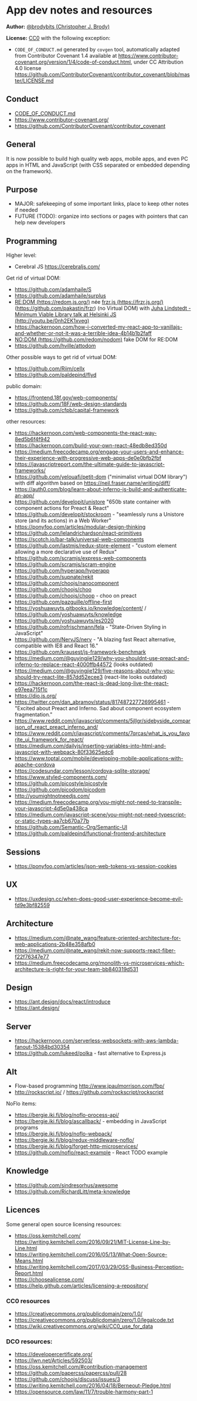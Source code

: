 # App dev notes and resources

**Author:** [@brodybits (Christopher J. Brody)](https://github.com/brodybits)

**License:** [CC0](https://creativecommons.org/publicdomain/zero/1.0/) with the following exception:
- `CODE_OF_CONDUCT.md` generated by `covgen` tool, automatically adapted from Contributor Covenant 1.4 available at <https://www.contributor-covenant.org/version/1/4/code-of-conduct.html>, under CC Attribution 4.0 license <https://github.com/ContributorCovenant/contributor_covenant/blob/master/LICENSE.md>

## Conduct

- [CODE_OF_CONDUCT.md](./CODE_OF_CONDUCT.md)
- <https://www.contributor-covenant.org/>
- <https://github.com/ContributorCovenant/contributor_covenant>

## General

It is now possible to build high quality web apps, mobile apps, and even PC apps in HTML and JavaScript (with CSS separated or embedded depending on the framework).

## Purpose

- MAJOR: safekeeping of some important links, place to keep other notes if needed
- FUTURE (TODO): organize into sections or pages with pointers that can help new developers

## Programming

Higher level:

- Cerebral JS <https://cerebraljs.com/>

Get rid of virtual DOM:

- <https://github.com/adamhaile/S>
- <https://github.com/adamhaile/surplus>
- [RE:DOM (https://redom.js.org/)](https://redom.js.org/) née [frzr.js (https://frzr.js.org/)](https://frzr.js.org/) (<https://github.com/pakastin/frzr>) (no Virtual DOM) with [Juha Lindstedt - Minimum Viable Library talk at Helsinki JS (http://youtu.be/0nh2EK1xveg)](http://youtu.be/0nh2EK1xveg)
- <https://hackernoon.com/how-i-converted-my-react-app-to-vanillajs-and-whether-or-not-it-was-a-terrible-idea-4b14b1b2faff>
- [NO:DOM (https://github.com/redom/nodom)](https://github.com/redom/nodom) fake DOM for RE:DOM
- <https://github.com/hville/attodom>

Other possible ways to get rid of virtual DOM:
- <https://github.com/Riim/cellx>
- <https://github.com/paldepind/flyd>

public domain:

- <https://frontend.18f.gov/web-components/>
- <https://github.com/18F/web-design-standards>
- <https://github.com/cfpb/capital-framework>

other resources:

- <https://hackernoon.com/web-components-the-react-way-8ed5b6f4f942>
- <https://hackernoon.com/build-your-own-react-48edb8ed350d>
- <https://medium.freecodecamp.org/engage-your-users-and-enhance-their-experience-with-progressive-web-apps-de0e0bfb2fbf>
- <https://javascriptreport.com/the-ultimate-guide-to-javascript-frameworks/>
- <https://github.com/yelouafi/petit-dom> ("minimalist virtual DOM library") with diff algorithm based on <https://neil.fraser.name/writing/diff/>
- <https://auth0.com/blog/learn-about-inferno-js-build-and-authenticate-an-app/>
- <https://github.com/developit/unistore> "650b state container with component actions for Preact & React"
- <https://github.com/developit/stockroom> - "seamlessly runs a Unistore store (and its actions) in a Web Worker"
- <https://ponyfoo.com/articles/modular-design-thinking>
- <https://github.com/lelandrichardson/react-primitives>
- <https://scotch.io/bar-talk/universal-web-components>
- <https://github.com/lastmjs/redux-store-element> - "custom element allowing a more declarative use of Redux"
- <https://github.com/scramjs/express-web-components>
- <https://github.com/scramjs/scram-engine>
- <https://github.com/hyperapp/hyperapp>
- <https://github.com/supnate/rekit>
- <https://github.com/choojs/nanocomponent>
- <https://github.com/choojs/choo>
- <https://github.com/choojs/choop> - choo on preact
- <https://github.com/pazguille/offline-first>
- <https://yoshuawuyts.gitbooks.io/knowledge/content/> / <https://github.com/yoshuawuyts/knowledge>
- <https://github.com/yoshuawuyts/es2020>
- <https://github.com/rofrischmann/fela> - "State-Driven Styling in JavaScript"
- <https://github.com/NervJS/nerv> - "A blazing fast React alternative, compatible with IE8 and React 16."
- <https://github.com/krausest/js-framework-benchmark>
- <https://medium.com/@guyingjie129/why-you-shouldnt-use-preact-and-inferno-to-replace-react-4000ffb44572> (looks outdated)
- <https://medium.com/@guyingjie129/five-reasons-about-why-you-should-try-react-lite-857dd52ecee3> (react-lite looks outdated)
- <https://hackernoon.com/the-react-is-dead-long-live-the-react-e97eea715f1c>
- <https://dio.js.org/>
- <https://twitter.com/dan_abramov/status/817487227726995461> - "Excited about Preact and Inferno. Sad about component ecosystem fragmentation."
- <https://www.reddit.com/r/javascript/comments/5jllgr/sidebyside_comparison_of_react_preact_inferno_and/>
- <https://www.reddit.com/r/javascript/comments/7qrcas/what_is_you_favorite_ui_framework_for_react/>
- <https://medium.com/dailyjs/inserting-variables-into-html-and-javascript-with-webpack-80f33625edc6>
- <https://www.toptal.com/mobile/developing-mobile-applications-with-apache-cordova>
- <https://codesundar.com/lesson/cordova-sqlite-storage/>
- <https://www.styled-components.com/>
- <https://github.com/picostyle/picostyle>
- <https://github.com/picodom/picodom>
- <http://youmightnotneedjs.com/>
- <https://medium.freecodecamp.org/you-might-not-need-to-transpile-your-javascript-4d5e0a438ca>
- <https://medium.com/javascript-scene/you-might-not-need-typescript-or-static-types-aa7cb670a77b>
- <https://github.com/Semantic-Org/Semantic-UI>
- <https://github.com/paldepind/functional-frontend-architecture>

## Sessions

- <https://ponyfoo.com/articles/json-web-tokens-vs-session-cookies>

## UX

- <https://uxdesign.cc/when-does-good-user-experience-become-evil-fd9e3bf82559>

## Architecture

- <https://medium.com/@nate_wang/feature-oriented-architecture-for-web-applications-2b48e358afb0>
- <https://medium.com/@nate_wang/rekit-now-supports-react-fiber-f22f76347e77>
- <https://medium.freecodecamp.org/monolith-vs-microservices-which-architecture-is-right-for-your-team-bb840319d531>

## Design

- <https://ant.design/docs/react/introduce>
- <https://ant.design/>

## Server

- <https://hackernoon.com/serverless-websockets-with-aws-lambda-fanout-15384bd30354>
- <https://github.com/lukeed/polka> - fast alternative to Express.js

## Alt

- Flow-based programming <http://www.jpaulmorrison.com/fbp/>
- <http://rockscript.io/> / <https://github.com/rockscript/rockscript>

NoFlo items:
- <https://bergie.iki.fi/blog/noflo-process-api/>
- <https://bergie.iki.fi/blog/ascallback/> - embedding in JavaScript programs
- <https://bergie.iki.fi/blog/noflo-webpack/>
- <https://bergie.iki.fi/blog/redux-middleware-noflo/>
- <https://bergie.iki.fi/blog/forget-http-microservices/>
- <https://github.com/noflo/react-example> - React TODO example

## Knowledge

- <https://github.com/sindresorhus/awesome>
- <https://github.com/RichardLitt/meta-knowledge>

## Licences

Some general open source licensing resources:

- <https://oss.kemitchell.com/>
 <https://writing.kemitchell.com/2016/09/21/MIT-License-Line-by-Line.html>
- <https://writing.kemitchell.com/2016/05/13/What-Open-Source-Means.html>
- <https://writing.kemitchell.com/2017/03/29/OSS-Business-Perception-Report.html>
- <https://choosealicense.com/>
- <https://help.github.com/articles/licensing-a-repository/>

### CC0 resources

- <https://creativecommons.org/publicdomain/zero/1.0/>
- <https://creativecommons.org/publicdomain/zero/1.0/legalcode.txt>
- <https://wiki.creativecommons.org/wiki/CC0_use_for_data>

### DCO resources:

- <https://developercertificate.org/>
- <https://lwn.net/Articles/592503/>
- <https://oss.kemitchell.com/#contribution-management>
- <https://github.com/papercss/papercss/pull/28>
- <https://github.com/choojs/discuss/issues/3>
- <https://writing.kemitchell.com/2016/04/18/Berneout-Pledge.html>
- <https://opensource.com/law/11/7/trouble-harmony-part-1>
